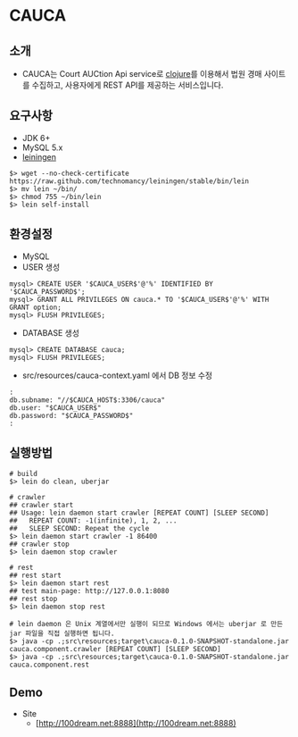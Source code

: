 # CAUCA

## 소개
* CAUCA는 Court AUCtion Api service로 [clojure](http://clojure.org)를 이용해서 법원 경매 사이트를 수집하고, 사용자에게 REST API를 제공하는 서비스입니다.

## 요구사항
* JDK 6+
* MySQL 5.x
* [leiningen](http://leiningen.org)

```
$> wget --no-check-certificate https://raw.github.com/technomancy/leiningen/stable/bin/lein
$> mv lein ~/bin/
$> chmod 755 ~/bin/lein
$> lein self-install
```

## 환경설정
* MySQL
 * USER 생성

```
mysql> CREATE USER '$CAUCA_USER$'@'%' IDENTIFIED BY '$CAUCA_PASSWORD$';
mysql> GRANT ALL PRIVILEGES ON cauca.* TO '$CAUCA_USER$'@'%' WITH GRANT option;
mysql> FLUSH PRIVILEGES;
```
 * DATABASE 생성

```
mysql> CREATE DATABASE cauca;
mysql> FLUSH PRIVILEGES;
```
* src/resources/cauca-context.yaml 에서 DB 정보 수정

```
:
db.subname: "//$CAUCA_HOST$:3306/cauca"
db.user: "$CAUCA_USER$"
db.password: "$CAUCA_PASSWORD$"
:
```

## 실행방법

```
# build
$> lein do clean, uberjar

# crawler
## crawler start
## Usage: lein daemon start crawler [REPEAT COUNT] [SLEEP SECOND]
##   REPEAT COUNT: -1(infinite), 1, 2, ...
##   SLEEP SECOND: Repeat the cycle
$> lein daemon start crawler -1 86400
## crawler stop
$> lein daemon stop crawler

# rest
## rest start
$> lein daemon start rest
## test main-page: http://127.0.0.1:8080
## rest stop
$> lein daemon stop rest

# lein daemon 은 Unix 계열에서만 실행이 되므로 Windows 에서는 uberjar 로 만든 jar 파일을 직접 실행하면 됩니다. 
$> java -cp .;src\resources;target\cauca-0.1.0-SNAPSHOT-standalone.jar cauca.component.crawler [REPEAT COUNT] [SLEEP SECOND]
$> java -cp .;src\resources;target\cauca-0.1.0-SNAPSHOT-standalone.jar cauca.component.rest
```

## Demo
* Site
  * [http://100dream.net:8888](http://100dream.net:8888)